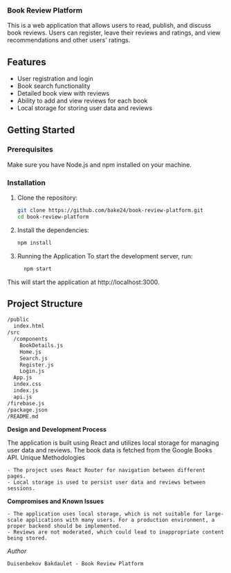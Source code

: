 ### Book Review Platform

This is a web application that allows users to read, publish, and discuss book reviews. Users can register, leave their reviews and ratings, and view recommendations and other users' ratings.

## Features

- User registration and login
- Book search functionality
- Detailed book view with reviews
- Ability to add and view reviews for each book
- Local storage for storing user data and reviews

## Getting Started

### Prerequisites

Make sure you have Node.js and npm installed on your machine.

### Installation 

1. Clone the repository:

   ```bash
   git clone https://github.com/bake24/book-review-platform.git
   cd book-review-platform

2. Install the dependencies:
    ```bash
    npm install

3. Running the Application
    To start the development server, run:
   ```bash
     npm start

This will start the application at http://localhost:3000.

## Project Structure
   ```bash
   /public
     index.html
   /src
     /components
       BookDetails.js
       Home.js
       Search.js
       Register.js
       Login.js
     App.js
     index.css
     index.js
     api.js
   /firebase.js
   /package.json
   /README.md

```
**Design and Development Process**

The application is built using React and utilizes local storage for managing user data and reviews. The book data is fetched from the Google Books API.
Unique Methodologies

    - The project uses React Router for navigation between different pages.
    - Local storage is used to persist user data and reviews between sessions.

**Compromises and Known Issues**

    - The application uses local storage, which is not suitable for large-scale applications with many users. For a production environment, a proper backend should be implemented.
    - Reviews are not moderated, which could lead to inappropriate content being stored.

*Author*

    Duisenbekov Bakdaulet - Book Review Platform

